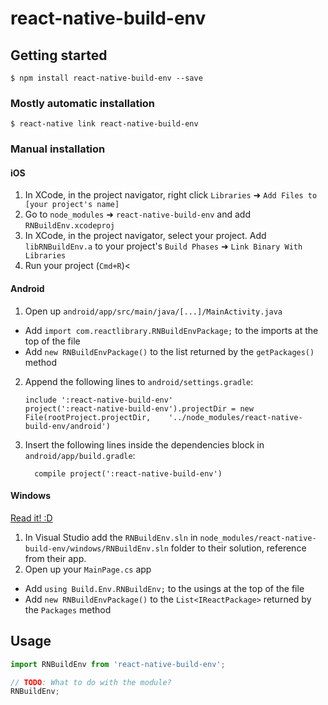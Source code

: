 
# react-native-build-env

## Getting started

`$ npm install react-native-build-env --save`

### Mostly automatic installation

`$ react-native link react-native-build-env`

### Manual installation


#### iOS

1. In XCode, in the project navigator, right click `Libraries` ➜ `Add Files to [your project's name]`
2. Go to `node_modules` ➜ `react-native-build-env` and add `RNBuildEnv.xcodeproj`
3. In XCode, in the project navigator, select your project. Add `libRNBuildEnv.a` to your project's `Build Phases` ➜ `Link Binary With Libraries`
4. Run your project (`Cmd+R`)<

#### Android

1. Open up `android/app/src/main/java/[...]/MainActivity.java`
  - Add `import com.reactlibrary.RNBuildEnvPackage;` to the imports at the top of the file
  - Add `new RNBuildEnvPackage()` to the list returned by the `getPackages()` method
2. Append the following lines to `android/settings.gradle`:
  	```
  	include ':react-native-build-env'
  	project(':react-native-build-env').projectDir = new File(rootProject.projectDir, 	'../node_modules/react-native-build-env/android')
  	```
3. Insert the following lines inside the dependencies block in `android/app/build.gradle`:
  	```
      compile project(':react-native-build-env')
  	```

#### Windows
[Read it! :D](https://github.com/ReactWindows/react-native)

1. In Visual Studio add the `RNBuildEnv.sln` in `node_modules/react-native-build-env/windows/RNBuildEnv.sln` folder to their solution, reference from their app.
2. Open up your `MainPage.cs` app
  - Add `using Build.Env.RNBuildEnv;` to the usings at the top of the file
  - Add `new RNBuildEnvPackage()` to the `List<IReactPackage>` returned by the `Packages` method


## Usage
```javascript
import RNBuildEnv from 'react-native-build-env';

// TODO: What to do with the module?
RNBuildEnv;
```
  